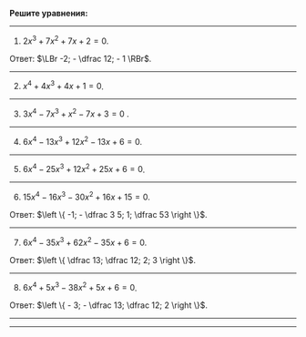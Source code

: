 **Решите уравнения:**

--- ---

1) $2 x^3 + 7 x^2 + 7x + 2 = 0$.

Ответ: $\LBr -2; - \dfrac 12; - 1 \RBr$.

--- ---

2) $x^4 + 4 x^3 + 4 x + 1 = 0$.

--- ---

3) $3 x^4 - 7 x^3 + x^2 - 7x + 3 = 0$ .

--- ---

4) $6 x^4 - 13 x^3 + 12 x^2 - 13 x + 6 = 0$.

--- ---

5) $6 x^4 - 25 x^3 + 12 x^2 + 25 x + 6 = 0$.

--- ---

6) $15 x^4 - 16 x^3 - 30 x^2 + 16 x + 15 = 0$.

Ответ: $\left \{ -1; - \dfrac 3 5; 1; \dfrac 53 \right \}$.

--- ---

7) $6 x^4 - 35 x^3 + 62 x^2 - 35 x + 6 = 0$.

Ответ: $\left \{ \dfrac 13; \dfrac 12; 2; 3 \right \}$.

--- ---

8) $6 x^4 + 5 x^3 - 38 x^2 + 5 x + 6=0$.

Ответ: $\left \{ - 3; - \dfrac 13; \dfrac 12; 2 \right \}$.

--- ---
--- ---

